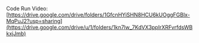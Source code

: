 Code Run Video:
[https://drive.google.com/drive/folders/1GfcnHYiSHN8HCU6kUOggFGBlx-MqPuJ2?usp=sharing](https://drive.google.com/drive/u/1/folders/1kn7lw_7KdVX3ppIrXRFvrfdsWBkxjJmb)
